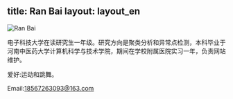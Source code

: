 title: Ran Bai
layout: layout_en
---

![Ran Bai](http://7xohr3.com1.z0.glb.clouddn.com/白冉.jpg)

电子科技大学在读研究生一年级。研究方向是聚类分析和异常点检测，本科毕业于河南中医药大学计算机科学与技术学院，期间在学校附属医院实习一年，负责网站维护。

爱好:运动和跳舞。

Email:<18567263093@163.com>
